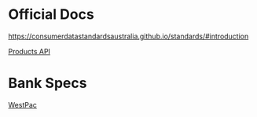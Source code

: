 # Official Docs

https://consumerdatastandardsaustralia.github.io/standards/#introduction

[Products API](https://consumerdatastandardsaustralia.github.io/standards/#get-products)

# Bank Specs

[WestPac](https://www.westpac.com.au/about-westpac/innovation/open-banking/product-api/)
